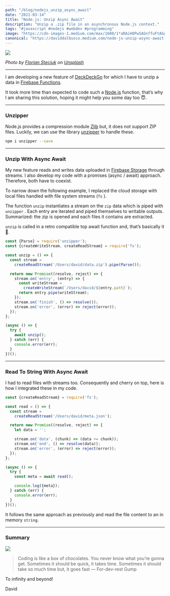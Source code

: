 ```yaml
---
path: "/blog/nodejs_unzip_async_await"
date: "2021-03-14"
title: "Node.js: Unzip Async Await"
description: "Unzip a .zip file in an asynchronous Node.js context."
tags: "#javascript #nodejs #webdev #programming"
image: "https://cdn-images-1.medium.com/max/1600/1*aRAiHOPwSAGnffuFtAGghA.jpeg"
canonical: "https://daviddalbusco.medium.com/node-js-unzip-async-await-901040d30393"
---
```


![](https://cdn-images-1.medium.com/max/1600/1*aRAiHOPwSAGnffuFtAGghA.jpeg)

*Photo by [Florian Steciuk](https://unsplash.com/@flo_stk?utm_source=unsplash&utm_medium=referral&utm_content=creditCopyText) on [Unsplash](https://medium.com/s/photos/highway?utm_source=unsplash&utm_medium=referral&utm_content=creditCopyText)*

*****

I am developing a new feature of [DeckDeckGo](https://deckdeckgo.com) for which I have to unzip a data in [Firebase Functions](https://firebase.google.com/docs/functions).

It took more time than expected to code such a [Node.js](https://nodejs.org/) function, that’s why I am sharing this solution, hoping it might help you some day too 😇.

*****

### Unzipper

Node.js provides a compression module [Zlib](https://nodejs.org/api/zlib.html) but, it does not support ZIP files. Luckily, we can use the library [unzipper](https://github.com/ZJONSSON/node-unzipper) to handle these.

```bash
npm i unzipper --save
```

*****

### Unzip With Async Await

My new feature reads and writes data uploaded in [Firebase Storage](https://firebase.google.com/docs/storage) through streams. I also develop my code with a promises (async / await) approach. Therefore, both have to coexist.

To narrow down the following example, I replaced the cloud storage with local files handled with file system streams (`fs` ).

The function `unzip` instantiates a stream on the `zip` data which is piped with `unzipper` . Each entry are iterated and piped themselves to writable outputs. Summarized: the zip is opened and each files it contains are extracted.

`unzip` is called in a retro compatible top await function and, that’s basically it 🥳.

```javascript
const {Parse} = require('unzipper');
const {createWriteStream, createReadStream} = require('fs');

const unzip = () => {
  const stream = 
    createReadStream('/Users/david/data.zip').pipe(Parse());

  return new Promise((resolve, reject) => {
    stream.on('entry', (entry) => {
      const writeStream = 
        createWriteStream(`/Users/david/${entry.path}`);
      return entry.pipe(writeStream);
    });
    stream.on('finish', () => resolve());
    stream.on('error', (error) => reject(error));
  });
};

(async () => {
  try {
    await unzip();
  } catch (err) {
    console.error(err);
  }
})();
```

*****

### Read To String With Async Await

I had to read files with streams too. Consequently and cherry on top, here is how I integrated these in my code.

```javascript
const {createReadStream} = require('fs');

const read = () => {
  const stream = 
    createReadStream('/Users/david/meta.json');

  return new Promise((resolve, reject) => {
    let data = '';

    stream.on('data', (chunk) => (data += chunk));
    stream.on('end', () => resolve(data));
    stream.on('error', (error) => reject(error));
  });
};

(async () => {
  try {
    const meta = await read();

    console.log({meta});
  } catch (err) {
    console.error(err);
  }
})();
```

It follows the same approach as previously and read the file content to an in memory `string`.

*****

### Summary

![](https://cdn-images-1.medium.com/max/1600/1*6wJfY8vH1FbC1s4Uzxy0QQ.gif)

> Coding is like a box of chocolates. You never know what you’re gonna get. Sometimes it should be quick, it takes time. Sometimes it should take so much time but, it goes fast — For-dev-rest Gump

To infinity and beyond!

David
